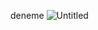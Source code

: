 deneme
![Untitled](https://github.com/user-attachments/assets/be39414f-e53d-4da9-86c2-8446ab59aced)

